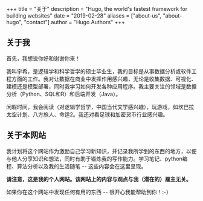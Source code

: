+++
title = "关于"
description = "Hugo, the world's fastest framework for building websites"
date = "2019-02-28"
aliases = ["about-us", "about-hugo", "contact"]
author = "Hugo Authors"
+++

## 关于我 

首先，我想说你好和谢谢你来！

我叫宇希，是逻辑学和科学哲学的硕士毕业生，我的目标是从事数据分析或软件工程方面的工作。我对让数据在商业中发挥作用感兴趣，无论是收集数据、可视化、建模还是模型部署，同时我学习如何开发各种应用程序。我主要关注的领域是数据分析（Python、SQL和R）和后端开发（Java）。

闲暇时间，我会阅读（对逻辑学哲学，中国当代文学感兴趣），玩游戏，如坎巴拉太空计划、八方旅人、命运2。我还对看足球和加密货币行业感兴趣。

## 关于本网站 

我计划将这个网站作为激励自己学习新知识，并记录我所学到的东西的地方，以便与他人分享知识和想法，同时有助于锻炼我的写作能力。学习笔记、python编程、算法分析以及我的生活随笔 -- 这些内容会在这里呈现。

**请注意，这是我的个人网站。该网站上的内容与观点与我（潜在的）雇主无关。**

如果你在这个网站中发现任何有用的东西 -- 很开心我能帮助到你！:-）
